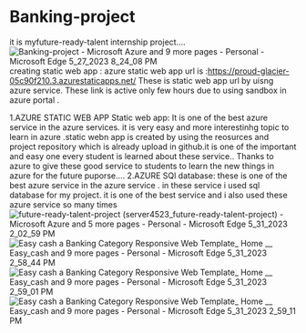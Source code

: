 # Banking-project
it is myfuture-ready-talent internship project....
![Banking-project - Microsoft Azure and 9 more pages - Personal - Microsoft​ Edge 5_27_2023 8_24_08 PM](https://github.com/subbu4862/Banking-project/assets/131730465/f02c8750-e4ff-4359-9b6d-cd7e1ff4f630)
creating static web app :
azure static web app url is :https://proud-glacier-05c90f210.3.azurestaticapps.net/
These is static web app url by uisng azure service.
These link is active only few hours due to using sandbox in azure portal .

1.AZURE STATIC WEB APP Static web app:
It is one of the best azure service in the azure services. it is very easy and more interestinhg topic to learn in azure .static webn app is created by using the reosurces and project repository which is already upload in github.it is one of the important and easy one every student is learned about these service..
Thanks to azure to give these good service to students to learn the new things in azure for the future puporse....
2.AZURE SQl database:
these is one of the best azure service in the azure service .
in these service i used sql database for my project. it is one of the best service and i also used these azure service so many times 
![future-ready-talent-project (server4523_future-ready-talent-project) - Microsoft Azure and 5 more pages - Personal - Microsoft​ Edge 5_31_2023 2_02_59 PM](https://github.com/subbu4862/banking-project/assets/131730465/f7bfa832-8d5a-4420-99ae-5322d2336eb1)
![Easy cash a Banking Category Responsive Web Template_ Home __ Easy_cash and 9 more pages - Personal - Microsoft​ Edge 5_31_2023 2_58_44 PM](https://github.com/subbu4862/banking-project/assets/131730465/b8fdfb16-0b3f-463d-be69-9eb067139724)
![Easy cash a Banking Category Responsive Web Template_ Home __ Easy_cash and 9 more pages - Personal - Microsoft​ Edge 5_31_2023 2_59_01 PM](https://github.com/subbu4862/banking-project/assets/131730465/c44e98d0-6be8-4011-93f0-601af8005c76)
![Easy cash a Banking Category Responsive Web Template_ Home __ Easy_cash and 9 more pages - Personal - Microsoft​ Edge 5_31_2023 2_59_11 PM](https://github.com/subbu4862/banking-project/assets/131730465/c14de64e-c216-47fa-bc1d-f12014739476)
